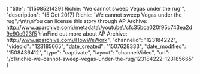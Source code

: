 {
    "title": "[1508521429] Richie: 'We cannot sweep Vegas under the rug'",
    "description": "(5 Oct 2017) Richie: 'We cannot sweep Vegas under the rug'\r\n\r\nYou can license this story through AP Archive: http:\/\/www.aparchive.com\/metadata\/youtube\/cfc35bca020f95c743ea2d9e90c923f5 \r\nFind out more about AP Archive: http:\/\/www.aparchive.com\/HowWeWork",
    "channelid": "123184222",
    "videoid": "123185665",
    "date_created": "1507628333",
    "date_modified": "1508436412",
    "type": "captivate",
    "layout": "channelVideo",
    "url": "\/c1\/richie-we-cannot-sweep-vegas-under-the-rug\/123184222-123185665"
}